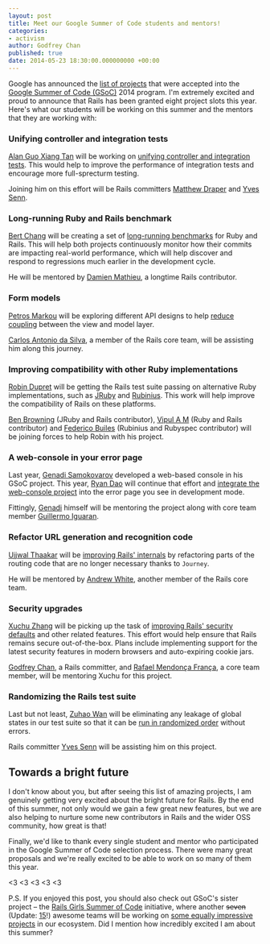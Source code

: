 ```yaml
---
layout: post
title: Meet our Google Summer of Code students and mentors!
categories:
- activism
author: Godfrey Chan
published: true
date: 2014-05-23 18:30:00.000000000 +00:00
---
```

Google has announced the [list of projects] that were accepted into the [Google Summer of Code (GSoC)] 2014 program.
I'm extremely excited and proud to announce that Rails has been granted eight project slots this year.
Here's what our students will be working on this summer and the mentors that they are working with:

### Unifying controller and integration tests

[Alan Guo Xiang Tan](https://github.com/tgxworld) will be working on [unifying controller and integration tests].
This would help to improve the performance of integration tests and encourage more full-sprecturm testing.

Joining him on this effort will be Rails committers [Matthew Draper](https://github.com/matthewd)
and [Yves Senn](https://github.com/senny).

### Long-running Ruby and Rails benchmark

[Bert Chang](https://github.com/lazywei) will be creating a set of [long-running benchmarks] for Ruby and Rails.
This will help both projects continuously monitor how their commits are impacting real-world performance, which
will help discover and respond to regressions much earlier in the development cycle.

He will be mentored by [Damien Mathieu](https://github.com/dmathieu), a longtime Rails contributor.

### Form models

[Petros Markou](https://github.com/m-Peter) will be exploring different API designs to help [reduce coupling]
between the view and model layer.

[Carlos Antonio da Silva](https://github.com/carlosantoniodasilva), a member of the Rails core team, will be
assisting him along this journey.

### Improving compatibility with other Ruby implementations

[Robin Dupret](https://github.com/robin850) will be getting the Rails test suite passing on alternative Ruby
implementations, such as [JRuby] and [Rubinius]. This work will help improve the compatibility of Rails on
these platforms.

[Ben Browning](https://github.com/bbrowning) (JRuby and Rails contributor),
[Vipul A M](https://github.com/vipulnsward) (Ruby and Rails contributor) and
[Federico Builes](https://github.com/febuiles) (Rubinius and Rubyspec contributor) will be joining forces to
help Robin with his project.

### A web-console in your error page

Last year, [Genadi Samokovarov](https://github.com/gsamokovarov) developed a web-based console in his GSoC project.
This year, [Ryan Dao](https://github.com/ryandao) will continue that effort and [integrate the web-console project]
into the error page you see in development mode.

Fittingly, [Genadi](https://github.com/gsamokovarov) himself will be mentoring the project along with core team
member [Guillermo Iguaran](https://github.com/guilleiguaran).

### Refactor URL generation and recognition code

[Ujjwal Thaakar](https://github.com/ujjwalt) will be [improving Rails' internals] by refactoring parts of the routing
code that are no longer necessary thanks to `Journey`.

He will be mentored by [Andrew White](https://github.com/pixeltrix), another member of the Rails core team.

### Security upgrades

[Xuchu Zhang](https://github.com/xuchu) will be picking up the task of [improving Rails' security defaults] and other
related features. This effort would help ensure that Rails remains secure out-of-the-box. Plans include implementing
support for the latest security features in modern browsers and auto-expiring cookie jars.

[Godfrey Chan](https://github.com/chancancode), a Rails committer,
and [Rafael Mendonça França](https://github.com/rafaelfranca), a core team member, will be mentoring Xuchu for this
project.

### Randomizing the Rails test suite

Last but not least, [Zuhao Wan](https://github.com/zuhao) will be eliminating any leakage of global states in our test
suite so that it can be [run in randomized order] without errors.

Rails committer [Yves Senn](https://github.com/senny) will be assisting him on this project.


## Towards a bright future

I don't know about you, but after seeing this list of amazing projects, I am genuinely getting very excited about the
bright future for Rails. By the end of this summer, not only would we gain a few great new features, but we are also
helping to nurture some new contributors in Rails and the wider OSS community, how great is that!

Finally, we'd like to thank every single student and mentor who participated in the Google Summer of Code selection
process. There were many great proposals and we're really excited to be able to work on so many of them this year.

<3 <3 <3 <3 <3

P.S. If you enjoyed this post, you should also check out GSoC's sister project – the [Rails Girls Summer of Code]
initiative, where another <del>seven</del> (Update: [15]!) awesome teams will be working on [some equally impressive projects] in our
ecosystem. Did I mention how incredibly excited I am about this summer?

[list of projects]: http://www.google-melange.com/gsoc/projects/list/google/gsoc2014
[Google Summer of Code (GSoC)]: https://developers.google.com/open-source/soc/
[unifying controller and integration tests]: https://github.com/rails/gsoc2014/wiki/Ideas#unify-controller-and-integration-tests
[long-running benchmarks]: https://github.com/rails/gsoc2014/wiki/Ideas#long-running-ruby-and-rails-benchmarks
[reduce coupling]: https://github.com/rails/gsoc2014/wiki/Ideas#add-form-models
[JRuby]: http://jruby.org/
[Rubinius]: http://rubini.us/
[integrate the web-console project]: https://github.com/rails/gsoc2014/wiki/Ideas#improve-the-error-page-and-integrate-the-web-console
[improving Rails' internals]: https://github.com/rails/gsoc2014/wiki/Ideas#refactor-ruby-on-rails-url-generation-and-recognition
[improving Rails' security defaults]: https://github.com/rails/gsoc2014/wiki/Ideas#improve-security-defaults
[run in randomized order]: https://github.com/rails/gsoc2014/wiki/Ideas#make-the-rails-test-suite-run-in-a-random-order
[Rails Girls Summer of Code]: http://railsgirlssummerofcode.org/
[some equally impressive projects]: http://railsgirlssummerofcode.org/blog/2014-05-07-meet-the-first-seven-teams-rgsoc-2014/
[15]: http://railsgirlssummerofcode.org/blog/almost-final-team-list/
